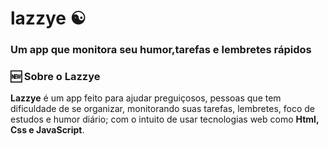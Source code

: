 # lazzye ☯
### Um app que monitora seu humor,tarefas e lembretes rápidos


<h3>🆕 Sobre o Lazzye</h3>
<p>
  <b>Lazzye</b> é um app feito para ajudar preguiçosos, pessoas que tem dificuldade de se organizar, monitorando suas tarefas, lembretes, foco de estudos e humor diário; com o intuito de usar tecnologias web como <b>Html, Css e JavaScript</b>.
</p>

